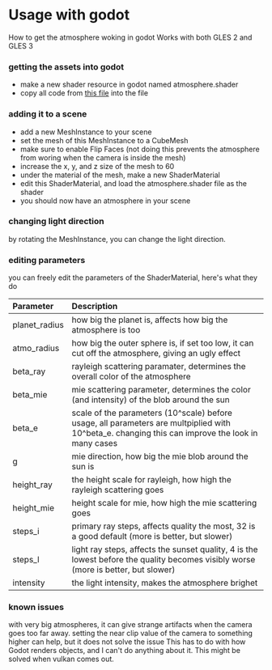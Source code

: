 # Usage with godot
How to get the atmosphere woking in godot
Works with both GLES 2 and GLES 3

### getting the assets into godot
- make a new shader resource in godot named atmosphere.shader
- copy all code from [this file](godot/shader/atmosphere.shader) into the file

### adding it to a scene
- add a new MeshInstance to your scene
- set the mesh of this MeshInstance to a CubeMesh
- make sure to enable Flip Faces (not doing this prevents the atmosphere from woring when the camera is inside the mesh)
- increase the x, y, and z size of the mesh to 60
- under the material of the mesh, make a new ShaderMaterial
- edit this ShaderMaterial, and load the atmosphere.shader file as the shader
- you should now have an atmosphere in your scene

### changing light direction
by rotating the MeshInstance, you can change the light direction.

### editing parameters
you can freely edit the parameters of the ShaderMaterial, here's what they do

| Parameter      | Description                                                                                                     
|:---------------|:---------------------------------------------------------------------------------------------------------------- 
| planet_radius  | how big the planet is, affects how big the atmosphere is too                                                    
| atmo_radius 	 | how big the outer sphere is, if set too low, it can cut off the atmosphere, giving an ugly effect
| beta_ray       | rayleigh scattering paramater, determines the overall color of the atmosphere
| beta_mie       | mie scattering parameter, determines the color (and intensity) of the blob around the sun
| beta_e         | scale of the parameters (10^scale) before usage, all parameters are multpiplied with 10^beta_e. changing this can improve the look in many cases
| g              | mie direction, how big the mie blob around the sun is
| height_ray     | the height scale for rayleigh, how high the rayleigh scattering goes
| height_mie     | height scale for mie, how high the mie scattering goes
| steps_i        | primary ray steps, affects quality the most, 32 is a good default (more is better, but slower)
| steps_l        | light ray steps, affects the sunset quality, 4 is the lowest before the quality becomes visibly worse (more is better, but slower)
| intensity      | the light intensity, makes the atmosphere brighet

### known issues
with very big atmospheres, it can give strange artifacts when the camera goes too far away. 
setting the near clip value of the camera to something higher can help, but it does not solve the issue
This has to do with how Godot renders objects, and I can't do anything about it.
This might be solved when vulkan comes out.
